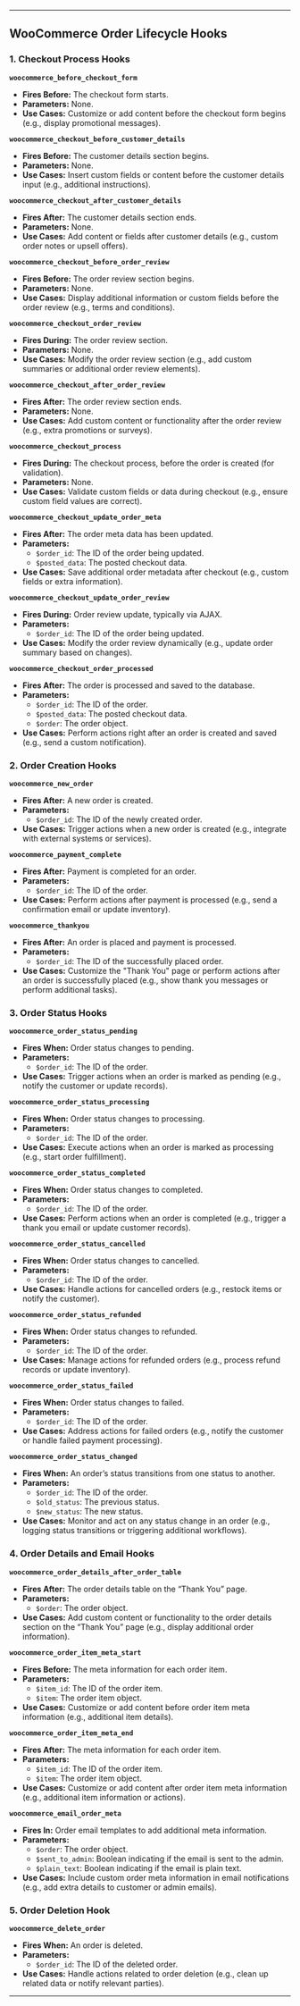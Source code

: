 
---

## WooCommerce Order Lifecycle Hooks

### 1. **Checkout Process Hooks**

**`woocommerce_before_checkout_form`**
- **Fires Before:** The checkout form starts.
- **Parameters:** None.
- **Use Cases:** Customize or add content before the checkout form begins (e.g., display promotional messages).

**`woocommerce_checkout_before_customer_details`**
- **Fires Before:** The customer details section begins.
- **Parameters:** None.
- **Use Cases:** Insert custom fields or content before the customer details input (e.g., additional instructions).

**`woocommerce_checkout_after_customer_details`**
- **Fires After:** The customer details section ends.
- **Parameters:** None.
- **Use Cases:** Add content or fields after customer details (e.g., custom order notes or upsell offers).

**`woocommerce_checkout_before_order_review`**
- **Fires Before:** The order review section begins.
- **Parameters:** None.
- **Use Cases:** Display additional information or custom fields before the order review (e.g., terms and conditions).

**`woocommerce_checkout_order_review`**
- **Fires During:** The order review section.
- **Parameters:** None.
- **Use Cases:** Modify the order review section (e.g., add custom summaries or additional order review elements).

**`woocommerce_checkout_after_order_review`**
- **Fires After:** The order review section ends.
- **Parameters:** None.
- **Use Cases:** Add custom content or functionality after the order review (e.g., extra promotions or surveys).

**`woocommerce_checkout_process`**
- **Fires During:** The checkout process, before the order is created (for validation).
- **Parameters:** None.
- **Use Cases:** Validate custom fields or data during checkout (e.g., ensure custom field values are correct).

**`woocommerce_checkout_update_order_meta`**
- **Fires After:** The order meta data has been updated.
- **Parameters:**
  - `$order_id`: The ID of the order being updated.
  - `$posted_data`: The posted checkout data.
- **Use Cases:** Save additional order metadata after checkout (e.g., custom fields or extra information).

**`woocommerce_checkout_update_order_review`**
- **Fires During:** Order review update, typically via AJAX.
- **Parameters:**
  - `$order_id`: The ID of the order being updated.
- **Use Cases:** Modify the order review dynamically (e.g., update order summary based on changes).

**`woocommerce_checkout_order_processed`**
- **Fires After:** The order is processed and saved to the database.
- **Parameters:**
  - `$order_id`: The ID of the order.
  - `$posted_data`: The posted checkout data.
  - `$order`: The order object.
- **Use Cases:** Perform actions right after an order is created and saved (e.g., send a custom notification).

### 2. **Order Creation Hooks**

**`woocommerce_new_order`**
- **Fires After:** A new order is created.
- **Parameters:**
  - `$order_id`: The ID of the newly created order.
- **Use Cases:** Trigger actions when a new order is created (e.g., integrate with external systems or services).

**`woocommerce_payment_complete`**
- **Fires After:** Payment is completed for an order.
- **Parameters:**
  - `$order_id`: The ID of the order.
- **Use Cases:** Perform actions after payment is processed (e.g., send a confirmation email or update inventory).

**`woocommerce_thankyou`**
- **Fires After:** An order is placed and payment is processed.
- **Parameters:**
  - `$order_id`: The ID of the successfully placed order.
- **Use Cases:** Customize the "Thank You" page or perform actions after an order is successfully placed (e.g., show thank you messages or perform additional tasks).

### 3. **Order Status Hooks**

**`woocommerce_order_status_pending`**
- **Fires When:** Order status changes to pending.
- **Parameters:**
  - `$order_id`: The ID of the order.
- **Use Cases:** Trigger actions when an order is marked as pending (e.g., notify the customer or update records).

**`woocommerce_order_status_processing`**
- **Fires When:** Order status changes to processing.
- **Parameters:**
  - `$order_id`: The ID of the order.
- **Use Cases:** Execute actions when an order is marked as processing (e.g., start order fulfillment).

**`woocommerce_order_status_completed`**
- **Fires When:** Order status changes to completed.
- **Parameters:**
  - `$order_id`: The ID of the order.
- **Use Cases:** Perform actions when an order is completed (e.g., trigger a thank you email or update customer records).

**`woocommerce_order_status_cancelled`**
- **Fires When:** Order status changes to cancelled.
- **Parameters:**
  - `$order_id`: The ID of the order.
- **Use Cases:** Handle actions for cancelled orders (e.g., restock items or notify the customer).

**`woocommerce_order_status_refunded`**
- **Fires When:** Order status changes to refunded.
- **Parameters:**
  - `$order_id`: The ID of the order.
- **Use Cases:** Manage actions for refunded orders (e.g., process refund records or update inventory).

**`woocommerce_order_status_failed`**
- **Fires When:** Order status changes to failed.
- **Parameters:**
  - `$order_id`: The ID of the order.
- **Use Cases:** Address actions for failed orders (e.g., notify the customer or handle failed payment processing).

**`woocommerce_order_status_changed`**
- **Fires When:** An order’s status transitions from one status to another.
- **Parameters:**
  - `$order_id`: The ID of the order.
  - `$old_status`: The previous status.
  - `$new_status`: The new status.
- **Use Cases:** Monitor and act on any status change in an order (e.g., logging status transitions or triggering additional workflows).

### 4. **Order Details and Email Hooks**

**`woocommerce_order_details_after_order_table`**
- **Fires After:** The order details table on the “Thank You” page.
- **Parameters:**
  - `$order`: The order object.
- **Use Cases:** Add custom content or functionality to the order details section on the “Thank You” page (e.g., display additional order information).

**`woocommerce_order_item_meta_start`**
- **Fires Before:** The meta information for each order item.
- **Parameters:**
  - `$item_id`: The ID of the order item.
  - `$item`: The order item object.
- **Use Cases:** Customize or add content before order item meta information (e.g., additional item details).

**`woocommerce_order_item_meta_end`**
- **Fires After:** The meta information for each order item.
- **Parameters:**
  - `$item_id`: The ID of the order item.
  - `$item`: The order item object.
- **Use Cases:** Customize or add content after order item meta information (e.g., additional item information or actions).

**`woocommerce_email_order_meta`**
- **Fires In:** Order email templates to add additional meta information.
- **Parameters:**
  - `$order`: The order object.
  - `$sent_to_admin`: Boolean indicating if the email is sent to the admin.
  - `$plain_text`: Boolean indicating if the email is plain text.
- **Use Cases:** Include custom order meta information in email notifications (e.g., add extra details to customer or admin emails).

### 5. **Order Deletion Hook**

**`woocommerce_delete_order`**
- **Fires When:** An order is deleted.
- **Parameters:**
  - `$order_id`: The ID of the deleted order.
- **Use Cases:** Handle actions related to order deletion (e.g., clean up related data or notify relevant parties).

---
